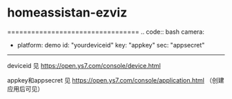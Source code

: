 # homeassistan-ezviz
=================================
.. code:: bash
camera:
  - platform: demo
    id: "yourdeviceid"
    key: "appkey"
    sec: "appsecret"
    
    
-----------------------------   
 deviceid 见 https://open.ys7.com/console/device.html
 
 appkey和appsecret 见 https://open.ys7.com/console/application.html （创建应用后可见）
